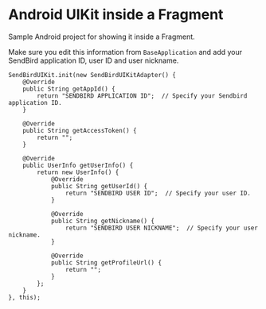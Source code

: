 # Android UIKit inside a Fragment

Sample Android project for showing it inside a Fragment.

Make sure you edit this information from ```BaseApplication``` and add your SendBird application ID, user ID and user nickname.
```
SendBirdUIKit.init(new SendBirdUIKitAdapter() {
    @Override
    public String getAppId() {
        return "SENDBIRD APPLICATION ID";  // Specify your Sendbird application ID.
    }

    @Override
    public String getAccessToken() {
        return "";
    }

    @Override
    public UserInfo getUserInfo() {
        return new UserInfo() {
            @Override
            public String getUserId() {
                return "SENDBIRD USER ID";  // Specify your user ID.
            }

            @Override
            public String getNickname() {
                return "SENDBIRD USER NICKNAME";  // Specify your user nickname.
            }

            @Override
            public String getProfileUrl() {
                return "";
            }
        };
    }
}, this);
```

